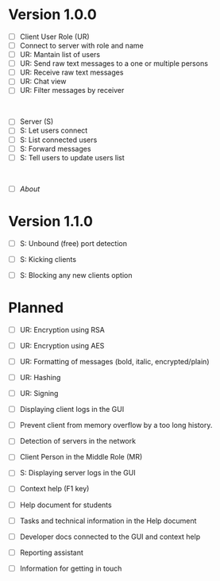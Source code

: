 # Version 1.0.0

- [ ] Client User Role (UR)
- [ ] Connect to server with role and name
- [ ] UR: Mantain list of users
- [ ] UR: Send raw text messages to a one or multiple persons
- [ ] UR: Receive raw text messages
- [ ] UR: Chat view
- [ ] UR: Filter messages by receiver

<br>

- [ ] Server (S)
- [ ] S: Let users connect
- [ ] S: List connected users
- [ ] S: Forward messages
- [ ] S: Tell users to update users list

<br>

- [ ] *About*


# Version 1.1.0

- [ ] S: Unbound (free) port detection
- [ ] S: Kicking clients
- [ ] S: Blocking any new clients option


# Planned

- [ ] UR: Encryption using RSA
- [ ] UR: Encryption using AES
- [ ] UR: Formatting of messages (bold, italic, encrypted/plain)
- [ ] UR: Hashing
- [ ] UR: Signing
- [ ] Displaying client logs in the GUI
- [ ] Prevent client from memory overflow by a too long history.

- [ ] Detection of servers in the network
- [ ] Client Person in the Middle Role (MR)

- [ ] S: Displaying server logs in the GUI

- [ ] Context help (F1 key)
- [ ] Help document for students
- [ ] Tasks and technical information in the Help document
- [ ] Developer docs connected to the GUI and context help
- [ ] Reporting assistant
- [ ] Information for getting in touch
